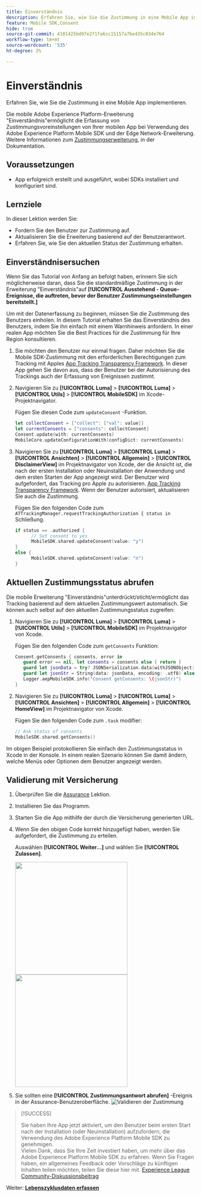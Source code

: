 ```yaml
---
title: Einverständnis
description: Erfahren Sie, wie Sie die Zustimmung in eine Mobile App implementieren.
feature: Mobile SDK,Consent
hide: true
source-git-commit: 4101425bd97e271fa6cc15157a7be435c034e764
workflow-type: tm+mt
source-wordcount: '535'
ht-degree: 2%

---
```


# Einverständnis

Erfahren Sie, wie Sie die Zustimmung in eine Mobile App implementieren.

Die mobile Adobe Experience Platform-Erweiterung &quot;Einverständnis&quot;ermöglicht die Erfassung von Zustimmungsvoreinstellungen von Ihrer mobilen App bei Verwendung des Adobe Experience Platform Mobile SDK und der Edge Network-Erweiterung. Weitere Informationen zum [Zustimmungserweiterung](https://developer.adobe.com/client-sdks/documentation/consent-for-edge-network/), in der Dokumentation.

## Voraussetzungen

* App erfolgreich erstellt und ausgeführt, wobei SDKs installiert und konfiguriert sind.

## Lernziele

In dieser Lektion werden Sie:

* Fordern Sie den Benutzer zur Zustimmung auf.
* Aktualisieren Sie die Erweiterung basierend auf der Benutzerantwort.
* Erfahren Sie, wie Sie den aktuellen Status der Zustimmung erhalten.

## Einverständnisersuchen

Wenn Sie das Tutorial von Anfang an befolgt haben, erinnern Sie sich möglicherweise daran, dass Sie die standardmäßige Zustimmung in der Erweiterung &quot;Einverständnis&quot;auf **[!UICONTROL Ausstehend - Queue-Ereignisse, die auftreten, bevor der Benutzer Zustimmungseinstellungen bereitstellt.]**

Um mit der Datenerfassung zu beginnen, müssen Sie die Zustimmung des Benutzers einholen. In diesem Tutorial erhalten Sie das Einverständnis des Benutzers, indem Sie ihn einfach mit einem Warnhinweis anfordern. In einer realen App möchten Sie die Best Practices für die Zustimmung für Ihre Region konsultieren.

1. Sie möchten den Benutzer nur einmal fragen. Daher möchten Sie die Mobile SDK-Zustimmung mit den erforderlichen Berechtigungen zum Tracking mit Apples [App Tracking Transparency Framework](https://developer.apple.com/documentation/apptrackingtransparency). In dieser App gehen Sie davon aus, dass der Benutzer bei der Autorisierung des Trackings auch der Erfassung von Ereignissen zustimmt.

1. Navigieren Sie zu **[!UICONTROL Luma]** > **[!UICONTROL Luma]** > **[!UICONTROL Utils]** > **[!UICONTROL MobileSDK]** im Xcode-Projektnavigator.

   Fügen Sie diesen Code zum `updateConsent` -Funktion.

   ```swift
   let collectConsent = ["collect": ["val": value]]
   let currentConsents = ["consents": collectConsent]
   Consent.update(with: currentConsents)
   MobileCore.updateConfigurationWith(configDict: currentConsents)
   ```

1. Navigieren Sie zu **[!UICONTROL Luma]** > **[!UICONTROL Luma]** > **[!UICONTROL Ansichten]** > **[!UICONTROL Allgemein]** > **[!UICONTROL DisclaimerView]** im Projektnavigator von Xcode, der die Ansicht ist, die nach der ersten Installation oder Neuinstallation der Anwendung und dem ersten Starten der App angezeigt wird. Der Benutzer wird aufgefordert, das Tracking pro Apple zu autorisieren. [App Tracking Transparency Framework](https://developer.apple.com/documentation/apptrackingtransparency). Wenn der Benutzer autorisiert, aktualisieren Sie auch die Zustimmung.

   Fügen Sie den folgenden Code zum `ATTrackingManager.requestTrackingAuthorization { status in` Schließung.

   ```swift
   if status == .authorized {
         // Set consent to yes
         MobileSDK.shared.updateConsent(value: "y")
   }
   else {
         MobileSDK.shared.updateConsent(value: "n")
   }
   ```

## Aktuellen Zustimmungsstatus abrufen

Die mobile Erweiterung &quot;Einverständnis&quot;unterdrückt/sticht/ermöglicht das Tracking basierend auf dem aktuellen Zustimmungswert automatisch. Sie können auch selbst auf den aktuellen Zustimmungsstatus zugreifen:

1. Navigieren Sie zu **[!UICONTROL Luma]** > **[!UICONTROL Luma]** > **[!UICONTROL Utils]** > **[!UICONTROL MobileSDK]** im Projektnavigator von Xcode.

   Fügen Sie den folgenden Code zum `getConsents` Funktion:

   ```swift
   Consent.getConsents { consents, error in
      guard error == nil, let consents = consents else { return }
      guard let jsonData = try? JSONSerialization.data(withJSONObject: consents, options: .prettyPrinted) else { return }
      guard let jsonStr = String(data: jsonData, encoding: .utf8) else { return }
      Logger.aepMobileSDK.info("Consent getConsents: \(jsonStr)")
   }
   ```

2. Navigieren Sie zu **[!UICONTROL Luma]** > **[!UICONTROL Luma]** > **[!UICONTROL Ansichten]** > **[!UICONTROL Allgemein]** > **[!UICONTROL HomeView]** im Projektnavigator von Xcode.

   Fügen Sie den folgenden Code zum `.task` modifier:

   ```swift
   // Ask status of consents
   MobileSDK.shared.getConsents()   
   ```

Im obigen Beispiel protokollieren Sie einfach den Zustimmungsstatus in Xcode in der Konsole. In einem realen Szenario können Sie damit ändern, welche Menüs oder Optionen dem Benutzer angezeigt werden.

## Validierung mit Versicherung

1. Überprüfen Sie die [Assurance](assurance.md) Lektion.
1. Installieren Sie das Programm.
1. Starten Sie die App mithilfe der durch die Versicherung generierten URL.
1. Wenn Sie den obigen Code korrekt hinzugefügt haben, werden Sie aufgefordert, die Zustimmung zu erteilen.

   Auswählen **[!UICONTROL Weiter...]** und wählen Sie **[!UICONTROL Zulassen]**.

   <img src="./assets/consent-update-1.png" width="300" /> 
   <img src="./assets/consent-update-2.png" width="300" />

1. Sie sollten eine **[!UICONTROL Zustimmungsantwort abrufen]** -Ereignis in der Assurance-Benutzeroberfläche.
   ![Validieren der Zustimmung](assets/consent-update.png)



>[!SUCCESS]
>
>Sie haben Ihre App jetzt aktiviert, um den Benutzer beim ersten Start nach der Installation (oder Neuinstallation) aufzufordern, die Verwendung des Adobe Experience Platform Mobile SDK zu genehmigen.<br/>Vielen Dank, dass Sie Ihre Zeit investiert haben, um mehr über das Adobe Experience Platform Mobile SDK zu erfahren. Wenn Sie Fragen haben, ein allgemeines Feedback oder Vorschläge zu künftigen Inhalten teilen möchten, teilen Sie diese hier mit. [Experience League Community-Diskussionsbeitrag](https://experienceleaguecommunities.adobe.com/t5/adobe-experience-platform-launch/tutorial-discussion-implement-adobe-experience-cloud-in-mobile/td-p/443796)

Weiter: **[Lebenszyklusdaten erfassen](lifecycle-data.md)**
